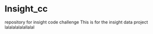 # Insight_cc
repository for insight code challenge
This is for the insight data project
lalalalalalallalal
